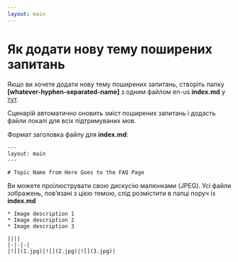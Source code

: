 ```yaml
---
layout: main
---
```


# Як додати нову тему поширених запитань

Якщо ви хочете додати нову тему поширених запитань, створіть папку **[whatever-hyphen-separated-name]** з одним файлом en-us **index.md** у [тут](https://github.com/foobnix/LibreraReader/tree/master/docs/faq).

Сценарій автоматично оновить зміст поширених запитань і додасть файли локалі для всіх підтримуваних мов.

Формат заголовка файлу для **index.md**:

```
---
layout: main
---

# Topic Name from Here Goes to the FAQ Page
```

Ви можете проілюструвати свою дискусію малюнками (JPEG). Усі файли зображень, пов’язані з цією темою, слід розмістити в папці поруч із **index.md**

```
* Image description 1
* Image description 2
* Image description 3

||||
|-|-|-|
|![](1.jpg)|![](2.jpg)|![](3.jpg)|
```
